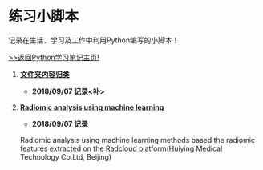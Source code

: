 # 练习小脚本

记录在生活、学习及工作中利用Python编写的小脚本！

[>>返回Python学习笔记主页!](https://github.com/Happykelee/the-study-of-Python)

1. **[文件夹内容归类](01_CTorCTC.py)**
    * **2018/09/07 记录<补>**


2. **[Radiomic analysis using machine learning](RadAnalyze)**
    * **2018/09/07 记录**

    Radiomic analysis using machine learning methods based the radiomic features extracted on the [Radcloud platform](http://mics.radcloud.cn)(Huiying Medical Technology Co.Ltd, Beijing)
